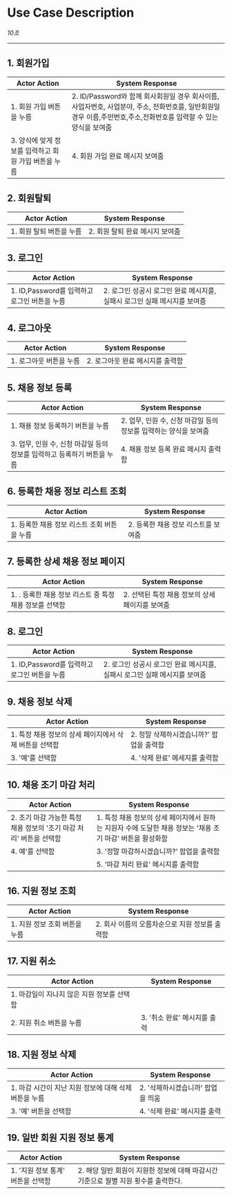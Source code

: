 # Use Case Description

_10조_

---

## 1. 회원가입

| Actor Action                                         | System Response                                                                                                                                                    |
| ---------------------------------------------------- | ------------------------------------------------------------------------------------------------------------------------------------------------------------------ |
| 1. 회원 가입 버튼을 누름                             | 2. ID/Password와 함께 회사회원일 경우 회사이름, 사업자번호, 사업분야, 주소, 전화번호를, 일반회원일 경우 이름,주민번호,주소,전화번호를 입력할 수 있는 양식을 보여줌 |
| 3. 양식에 맞게 정보를 입력하고 회원 가입 버튼을 누름 | 4. 회원 가입 완료 메시지 보여줌                                                                                                                                    |

## 2. 회원탈퇴

| Actor Action             | System Response                 |
| ------------------------ | ------------------------------- |
| 1. 회원 탈퇴 버튼을 누름 | 2. 회원 탈퇴 완료 메시지 보여줌 |

## 3. 로그인

| Actor Action                                 | System Response                                                           |
| -------------------------------------------- | ------------------------------------------------------------------------- |
| 1. ID,Password를 입력하고 로그인 버튼을 누름 | 2. 로그인 성공시 로그인 완료 메시지를, 실패시 로그인 실패 메시지를 보여줌 |

## 4. 로그아웃

| Actor Action            | System Response                  |
| ----------------------- | -------------------------------- |
| 1. 로그아웃 버튼을 누름 | 2. 로그아웃 완료 메시지를 출력함 |

## 5. 채용 정보 등록

| Actor Action                                                            | System Response                                                  |
| ----------------------------------------------------------------------- | ---------------------------------------------------------------- |
| 1. 채용 정보 등록하기 버튼을 누름                                       | 2. 업무, 인원 수, 신청 마감일 등의 정보를 입력하는 양식을 보여줌 |
| 3. 업무, 인원 수, 신청 마감일 등의 정보를 입력하고 등록하기 버튼을 누름 | 4. 채용 정보 등록 완료 메시지 출력함                             |
## 6. 등록한 채용 정보 리스트 조회
| Actor Action                                                    | System Response                                             |
|----------------------------------------------------------------|------------------------------------------------------------- |
| 1.  등록한 채용 정보 리스트 조회 버튼을 누름	                                        | 2. 등록한 채용 정보 리스트를 보여줌  |

## 7. 등록한 상세 채용 정보 페이지
| Actor Action                                                    | System Response                                             |
|----------------------------------------------------------------|------------------------------------------------------------- |
| 1. . 등록한 채용 정보 리스트 중 특정 채용 정보를 선택함	                                        | 2. 선택된 특정 채용 정보의 상세 페이지를 보여줌  |
## 8. 로그인
| Actor Action                                                    | System Response                                             |
|----------------------------------------------------------------|------------------------------------------------------------- |
| 1. ID,Password를 입력하고 로그인 버튼을 누름                      | 2. 로그인 성공시 로그인 완료 메시지를, 실패시 로그인 실패 메시지를 보여줌  |
## 9. 채용 정보 삭제
| Actor Action                                                    | System Response                                             |
|----------------------------------------------------------------|------------------------------------------------------------- |
| 1.  특정 채용 정보의 상세 페이지에서 삭제 버튼을 선택함                                     | 2. 정말 삭제하시겠습니까?' 팝업을 출력함                         | 
| 3.   '예'를 선택함   												 | 4.  '삭제 완료' 메세지를 출력함                                        |
## 10. 채용 조기 마감 처리
| Actor Action                                                    | System Response                                             |
|----------------------------------------------------------------|------------------------------------------------------------- |
| 2. 조기 마감 가능한 특정 채용 정보의 '조기 마감 처리' 버튼을 선택함                               | 1. 특정 채용 정보의 상세 페이지에서 원하는 지원자 수에 도달한 채용 정보는 '채용 조기 마감' 버튼을 활성화함 |
| 4. 예'를 선택함	       | 3. '정말 마감하시겠습니까?' 팝업을 출력함                |
|					    | 5. '마감 처리 완료' 메시지를 출력함					|

## 16. 지원 정보 조회

| Actor Action                  | System Response                                |
| ----------------------------- | ---------------------------------------------- |
| 1. 지원 정보 조회 버튼을 누름 | 2. 회사 이름의 오름차순으로 지원 정보를 출력함 |

## 17. 지원 취소

| Actor Action                               | System Response              |
| ------------------------------------------ | ---------------------------- |
| 1. 마감일이 지나지 않은 지원 정보를 선택함 |                              |
| 2. 지원 취소 버튼을 누름                   | 3. '취소 완료' 메시지를 출력 |

## 18. 지원 정보 삭제

| Actor Action                                          | System Response                   |
| ----------------------------------------------------- | --------------------------------- |
| 1. 마감 시간이 지난 지원 정보에 대해 삭제 버튼을 누름 | 2. '삭제하시겠습니까' 팝업을 띄움 |
| 3. '예' 버튼을 선택함                                 | 4. '삭제 완료' 메시지를 출력      |

## 19. 일반 회원 지원 정보 통계

| Actor Action                      | System Response                                                                     |
| --------------------------------- | ----------------------------------------------------------------------------------- |
| 1. '지원 정보 통계' 버튼을 선택함 | 2. 해당 일반 회원이 지원한 정보에 대해 마감시간 기준으로 월별 지원 횟수를 출력한다. |
